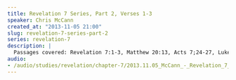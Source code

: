```yaml
--- 
title: Revelation 7 Series, Part 2, Verses 1-3
speaker: Chris McCann
created_at: "2013-11-05 21:00"
slug: revelation-7-series-part-2
series: revelation-7
description: |
  Passages covered: Revelation 7:1-3, Matthew 20:13, Acts 7;24-27, Luke 10:19, Revelation 2:11.
audio: 
- /audio/studies/revelation/chapter-7/2013.11.05_McCann_-_Revelation_7_Series_Part_2.yaml
---
```

